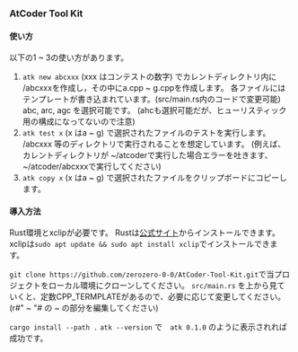 ### AtCoder Tool Kit

#### 使い方
以下の1 ~ 3の使い方があります。

1. `atk new abcxxx` (xxx はコンテストの数字) でカレントディレクトリ内に /abcxxxを作成し，その中にa.cpp ~ g.cppを作成します。
各ファイルにはテンプレートが書き込まれています。(src/main.rs内のコードで変更可能)
abc, arc, agc を選択可能です。
(ahcも選択可能だが、ヒューリスティック用の構成になってないので注意)
2. `atk test x` (x はa ~ g) で選択されたファイルのテストを実行します。
/abcxxx 等のディレクトリで実行されることを想定しています。
(例えば、カレントディレクトリが \~/atcoderで実行した場合エラーを吐きます、\~/atcoder/abcxxxで実行してください)
3. `atk copy x` (x はa ~ g) で選択されたファイルをクリップボードにコピーします。

#### 導入方法
Rust環境とxclipが必要です。
Rustは[公式サイト](https://www.rust-lang.org/tools/install)からインストールできます。
xclipは`sudo apt update && sudo apt install xclip`でインストールできます。

`git clone https://github.com/zerozero-0-0/AtCoder-Tool-Kit.git`で当プロジェクトをローカル環境にクローンしてください。
`src/main.rs` を上から見ていくと、定数CPP_TERMPLATEがあるので、必要に応じて変更してください。
(r#" ~ "# の ~ の部分を編集してください)

`cargo install --path .` 
`atk --version` で　`atk 0.1.0` のように表示されれば成功です。

